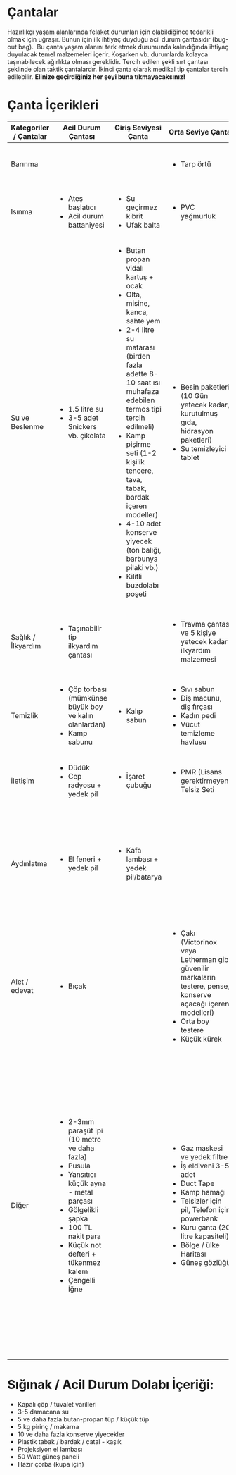 # Çantalar
Hazırlıkçı yaşam alanlarında felaket durumları için olabildiğince tedarikli olmak için uğraşır.
Bunun için ilk ihtiyaç duyduğu acil durum çantasıdır (bug-out bag).  Bu çanta yaşam alanını terk etmek durumunda kalındığında ihtiyaç duyulacak temel malzemeleri içerir. Koşarken vb.  durumlarda kolayca taşınabilecek ağırlıkta olması gereklidir. Tercih edilen şekli sırt çantası şeklinde olan taktik çantalardır. İkinci çanta olarak medikal tip çantalar tercih edilebilir.
**Elinize geçirdiğiniz her şeyi buna tıkmayacaksınız!**

# Çanta İçerikleri
<table>
	<thead>
		<tr>
			<th>Kategoriler / Çantalar</th>
			<th>Acil Durum Çantası</th>
			<th>Giriş Seviyesi Çanta</th>
			<th>Orta Seviye Çanta</th>
			<th>İleri Seviye Çanta</th>
		</tr>
	</thead>
	<tbody>
		<tr>
			<td>Barınma</td>
			<td></td>
			<td></td>
			<td>
				<ul>
					<li>Tarp örtü</li>
				</ul>
			</td>
			<td>
				<ul>
					<li>Uyku tulumu</li>
					<li>Çadır</li>
				</ul>
			</td>
		</tr>
		<tr>
			<td>Isınma</td>
			<td>
				<ul>
					<li>Ateş başlatıcı</li>
					<li>Acil durum battaniyesi</li>
				</ul>
			</td>
			<td>
				<ul>
					<li>Su geçirmez kibrit</li>
					<li>Ufak balta</li>
				</ul>
			</td>
			<td>
				<ul>
					<li>PVC yağmurluk</li>
				</ul>
			</td>
			<td>
				<ul>
					<li>Jel / Toz ısıtıcı paketler</li>
				</ul>
			</td>
		</tr>
		<tr>
			<td>Su ve Beslenme</td>
			<td>
				<ul>
					<li>1.5 litre su</li>
					<li>3-5 adet Snickers vb. çikolata</li>
				</ul>
			</td>
			<td>
				<ul>
					<li>Butan propan vidalı kartuş + ocak</li>
					<li>Olta, misine, kanca, sahte yem</li>
					<li>2-4 litre su matarası (birden fazla adette 8-10 saat ısı muhafaza edebilen termos tipi tercih edilmeli)</li>
					<li>Kamp pişirme seti (1-2 kişilik tencere, tava, tabak, bardak içeren modeller)</li>
					<li>4-10 adet konserve yiyecek (ton balığı, barbunya pilaki vb.)</li>
					<li>Kilitli buzdolabı poşeti</li>
				</ul>
			</td>
			<td>
				<ul>
					<li>Besin paketleri (10 Gün yetecek kadar, kurutulmuş gıda, hidrasyon paketleri)</li>
					<li>Su temizleyici tablet</li>
				</ul>
			</td>
			<td>
				<ul>
					<li>Su filtre sistemi</li>
				</ul>
			</td>
		</tr>
		<tr>
			<td>Sağlık / İlkyardım</td>
			<td>
				<ul>
					<li>Taşınabilir tip ilkyardım çantası</li>
				</ul>
			</td>
			<td></td>
			<td>
				<ul>
					<li>Travma çantası ve 5 kişiye yetecek kadar ilkyardım malzemesi</li>
				</ul>
			</td>
			<td>
				<ul>
					<li>Serum lastiği</li>
					<li>Antibiyotik / Antiseptik ilaçlar</li>
				</ul>
			</td>
		</tr>
		<tr>
			<td>Temizlik</td>
			<td>
				<ul>
					<li>Çöp torbası (mümkünse büyük boy ve kalın olanlardan)</li>
					<li>Kamp sabunu</li>
				</ul>
			</td>
			<td>
				<ul>
					<li>Kalıp sabun</li>
				</ul>
			</td>
			<td>
				<ul>
					<li>Sıvı sabun</li>
					<li>Diş macunu, diş fırçası</li>
					<li>Kadın pedi</li>
					<li>Vücut temizleme havlusu</li>
				</ul>
			</td>
			<td></td>
		</tr>
		<tr>
			<td>İletişim</td>
			<td>
				<ul>
					<li>Düdük</li>
					<li>Cep radyosu + yedek pil</li>
				</ul>
			</td>
			<td>
				<ul>
					<li>İşaret çubuğu</li>
				</ul>
			</td>
			<td>
				<ul>
					<li>PMR (Lisans gerektirmeyen) Telsiz Seti</li>
				</ul>
			</td>
			<td>
				<ul>
					<li>Lisanslı telsiz (VHF / UHF FM)</li>
				</ul>
			</td>
		</tr>
		<tr>
			<td>Aydınlatma</td>
			<td>
				<ul>
					<li>El feneri + yedek pil</li>
				</ul>
			</td>
			<td>
				<ul>
					<li>Kafa lambası + yedek pil/batarya</li>
				</ul>
			</td>
			<td></td>
			<td>
				<ul>
					<li>Uzun mesafe aydınlatıcı fener / kafa lambası (3000 lümen ve üzeri) + yedek pil/batarya</li>
				</ul>
			</td>
		</tr>
		<tr>
			<td>Alet / edevat</td>
			<td>
				<ul>
					<li>Bıçak</li>
				</ul>
			</td>
			<td></td>
			<td>
				<ul>
					<li>Çakı (Victorinox veya Letherman gibi güvenilir markaların testere, pense, konserve açacağı içeren modelleri)</li>
					<li>Orta boy testere</li>
					<li>Küçük kürek</li>
				</ul>
			</td>
			<td>
				<ul>
					<li>Büyük boy balta</li>
				</ul>
			</td>
		</tr>
		<tr>
			<td>Diğer</td>
			<td>
				<ul>
					<li>2-3mm paraşüt ipi (10 metre ve daha fazla)</li>
					<li>Pusula</li>
					<li>Yansıtıcı küçük ayna - metal parçası</li>
					<li>Gölgelikli şapka</li>
					<li>100 TL nakit para</li>
					<li>Küçük not defteri + tükenmez kalem</li>
					<li>Çengelli İğne</li>
				</ul>
			</td>
			<td></td>
			<td>
				<ul>
					<li>Gaz maskesi ve yedek filtre</li>
					<li>İş eldiveni 3-5 adet</li>
					<li>Duct Tape</li>
					<li>Kamp hamağı</li>
					<li>Telsizler için pil, Telefon için powerbank</li>
					<li>Kuru çanta (20 litre kapasiteli)</li>
					<li>Bölge / ülke Haritası</li>
					<li>Güneş gözlüğü</li>
				</ul>
			</td>
			<td>
				<ul>
					<li>GPS</li>
					<li>Bölgesel topografik haritalar</li>
					<li>Güneş paneli şarj sistemi</li>
					<li>Katlanabilir su bidonu</li>
					<li>7-10 mm statik ip (30 metre ve üzeri)</li>
					<li>2-3 mm paraşüt ipi (30 metre ve üzeri)</li>
					<li>Dürbün</li>
					<li>Orta boy not defteri + renkli tükenmez kalemler</li>
					<li>Sapan</li>
					<li>Kilitli / kilitsiz karabina (2-5 adet)</li>
					<li>Yenilebilir bitkiler kılavuzu</li>
					<li>1000 TL Nakit Para</li>
				</ul>
			</td>
		</tr>
	</tbody>
</table>

# Sığınak / Acil Durum Dolabı İçeriği:
* Kapalı çöp / tuvalet varilleri
* 3-5 damacana su
* 5 ve daha fazla butan-propan tüp / küçük tüp
* 5 kg pirinç / makarna
* 10 ve daha fazla konserve yiyecekler
* Plastik tabak / bardak / çatal - kaşık
* Projeksiyon el lambası
* 50 Watt güneş paneli
* Hazır çorba (kupa için)
